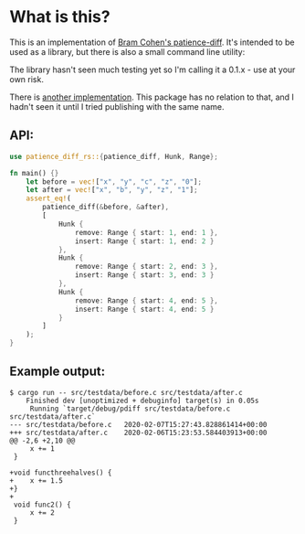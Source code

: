 # What is this?

This is an implementation of
[Bram Cohen's patience-diff](https://bramcohen.livejournal.com/73318.html). It's intended to
be used as a library, but there is also a small command line utility:

The library hasn't seen much testing yet so I'm calling it a 0.1.x - use at your own risk.

There is [another implementation](https://crates.io/crates/patience-diff). This
package has no relation to that, and I hadn't seen it until I tried publishing
with the same name.

## API:

```rust
use patience_diff_rs::{patience_diff, Hunk, Range};

fn main() {}
    let before = vec!["x", "y", "c", "z", "0"];
    let after = vec!["x", "b", "y", "z", "1"];
    assert_eq!(
        patience_diff(&before, &after),
        [
            Hunk {
                remove: Range { start: 1, end: 1 },
                insert: Range { start: 1, end: 2 }
            },
            Hunk {
                remove: Range { start: 2, end: 3 },
                insert: Range { start: 3, end: 3 }
            },
            Hunk {
                remove: Range { start: 4, end: 5 },
                insert: Range { start: 4, end: 5 }
            }
        ]
    );
}
```


## Example output:

```plain
$ cargo run -- src/testdata/before.c src/testdata/after.c
    Finished dev [unoptimized + debuginfo] target(s) in 0.05s
     Running `target/debug/pdiff src/testdata/before.c src/testdata/after.c`
--- src/testdata/before.c	2020-02-07T15:27:43.828861414+00:00
+++ src/testdata/after.c	2020-02-06T15:23:53.584403913+00:00
@@ -2,6 +2,10 @@
     x += 1
 }

+void functhreehalves() {
+    x += 1.5
+}
+
 void func2() {
     x += 2
 }
```

